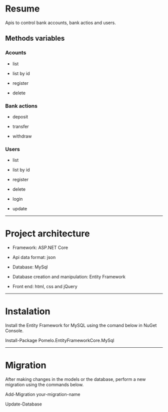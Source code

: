 # Resume
Apis to control bank accounts, bank actios and users.

## Methods variables

### Acounts
* list

* list by id

* register

* delete


### Bank actions
* deposit

* transfer

* withdraw


### Users
* list

* list by id

* register

* delete

* login

* update

---

# Project architecture

* Framework: ASP.NET Core

* Api data format: json

* Database: MySql

* Database creation and manipulation: Entity Framework

* Front end: html, css and jQuery

---

# Instalation
Install the Entity Framework for MySQL using the comand below in NuGet Console.

Install-Package Pomelo.EntityFrameworkCore.MySql

---

# Migration
After making changes in the models or the database, perform a new migration using the commands below.

Add-Migration your-migration-name

Update-Database
